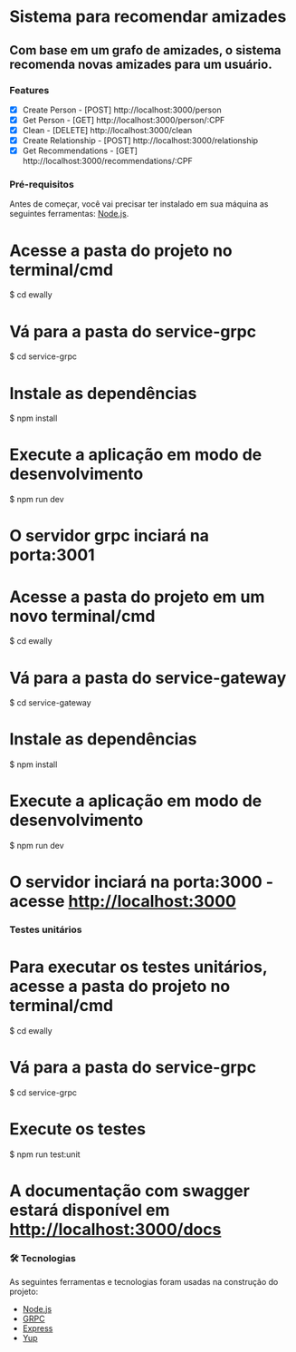 # Sistema para recomendar amizades

## Com base em um grafo de amizades, o sistema recomenda novas amizades para um usuário.

### Features
- [x] Create Person - [POST] http://localhost:3000/person
- [x] Get Person - [GET] http://localhost:3000/person/:CPF
- [x] Clean - [DELETE] http://localhost:3000/clean
- [x] Create Relationship - [POST] http://localhost:3000/relationship
- [x] Get Recommendations - [GET] http://localhost:3000/recommendations/:CPF

### Pré-requisitos

Antes de começar, você vai precisar ter instalado em sua máquina as seguintes ferramentas:
[Node.js](https://nodejs.org/en/). 

# Acesse a pasta do projeto no terminal/cmd
$ cd ewally

# Vá para a pasta do service-grpc
$ cd service-grpc

# Instale as dependências
$ npm install

# Execute a aplicação em modo de desenvolvimento
$ npm run dev

# O servidor grpc inciará na porta:3001

# Acesse a pasta do projeto em um novo terminal/cmd
$ cd ewally

# Vá para a pasta do service-gateway
$ cd service-gateway

# Instale as dependências
$ npm install

# Execute a aplicação em modo de desenvolvimento
$ npm run dev

# O servidor inciará na porta:3000 - acesse <http://localhost:3000> 

### Testes unitários
# Para executar os testes unitários, acesse a pasta do projeto no terminal/cmd
$ cd ewally

# Vá para a pasta do service-grpc
$ cd service-grpc

# Execute os testes
$ npm run test:unit


# A documentação com swagger estará disponível em <http://localhost:3000/docs>  

### 🛠 Tecnologias

As seguintes ferramentas e tecnologias foram usadas na construção do projeto:

- [Node.js](https://nodejs.org/en/)
- [GRPC](https://grpc.io/)
- [Express](https://expressjs.com/pt-br/)
- [Yup](https://www.npmjs.com/package/yup/)
